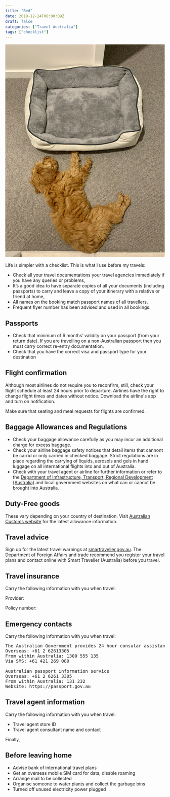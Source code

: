 ```yaml
---
title: "Bed"
date: 2018-12-24T00:00:09Z
draft: false
categories: ["Travel Australia"]
tags: ["checklist"]
---
```

![bed1](https://github.com/huatuostudio/HTSWebRes/blob/208b612f7ba85fd7a16e6be861fff39d99eb9882/img/20230310.jpeg)

Life is simpler with a checklist. This is what I use before my travels:



- Check all your travel documentations    your travel agencies immediately if you have any queries or problems,
- It’s a good idea to have separate copies of all your documents (including passports) to carry and leave a copy of your itinerary with a relative or friend at home,
- All names on the booking match passport names of all travellers,
- Frequent flyer number has been advised and used in all bookings.

## Passports

- Check that minimum of 6 months’ validity on your passport (from your return date). If you are travelling on a non-Australian passport then you must carry correct re-entry documentation.
- Check that you have the correct visa and passport type for your destination

## Flight confirmation

Although most airlines do not require you to reconfirm, still, check your flight schedule at least 24 hours prior to departure. Airlines have the right to change flight times and dates without notice. Download the airline's app and turn on notification.

Make sure that seating and meal requests for flights are confirmed.

## Baggage Allowances and Regulations

- Check your baggage allowance carefully as you may incur an additional charge for excess baggage.
- Check your airline baggage safety notices that detail items that cannont be carrid or only carried in checked baggage. Strict regulations are in place regarding the carrying of liquids, aerosols and gels in hand luggage on all international flights into and out of Australia. 
- Check with your travel agent or airline for further information or refer to the [Department of Infrastructure, Transport, Regional Development (Australia)](https://www.infrastructure.gov.au) and local government websites on what can or cannot be brought into Australia.

## Duty-Free goods

These vary depending on your country of destination. Visit [Australian Customs website](https://www.homeaffairs.gov.au) for the latest allowance information.

## Travel advice

Sign up for the latest travel warnings at [smartraveller.gov.au](https://www.smartraveller.gov.au). The Department of Foreign Affairs and trade recommend you register your travel plans and contact online with Smart Traveller (Australia) before you travel.

## Travel insurance

Carry the following information with you when travel:

Provider:

Policy number:

## Emergency contacts
Carry the following information with you when travel:

<pre>The Australian Government provides 24 hour consular assistance
Overseas: +61 2 62613305
From within Australia: 1300 555 135
Via SMS: +61 421 269 080

Australian passport information service
Overseas: +61 2 6261 3305
From within Australia: 131 232
Website: https://passport.gov.au </pre>

## Travel agent information

Carry the following information with you when travel:
- Travel agent store ID
- Travel agent consultant name and contact

Finally, 
## Before leaving home
- Advise bank of international travel plans
- Get an overseas mobile SIM card for data, disable roaming
- Arrange mail to be collected
- Organise someone to water plants and collect the garbage bins
- Turned off unused electricity power plugged